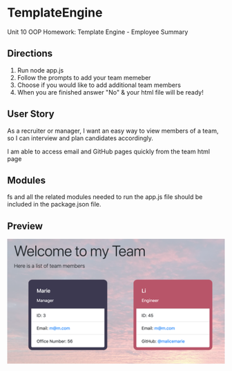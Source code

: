 # TemplateEngine

Unit 10 OOP Homework: Template Engine - Employee Summary

## Directions

1. Run node app.js
1. Follow the prompts to add your team memeber
1. Choose if you would like to add additional team members
1. When you are finished answer "No" & your html file will be ready!

## User Story

As a recruiter or manager, I want an easy way to view members of a team, so I can interview and plan candidates accordingly.

I am able to access email and GitHub pages quickly from the team html page

## Modules

fs and all the related modules needed to run the app.js file should be included in the package.json file.

## Preview

![preview](preview.png)
